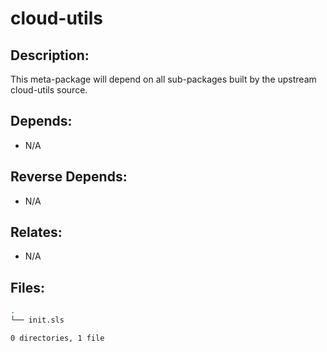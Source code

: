 # cloud-utils

## Description:

This meta-package will depend on all sub-packages built by the upstream cloud-utils source.

## Depends:

  -  N/A

## Reverse Depends:

  -  N/A

## Relates:

  -  N/A

## Files:

```bash
.
└── init.sls

0 directories, 1 file
```
